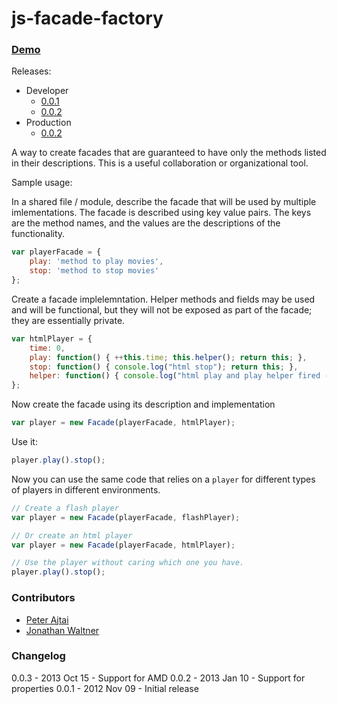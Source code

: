 js-facade-factory
=================

### [Demo](http://pajtai.github.com/js-facade-factory/tests/sample/)

Releases:

* Developer
    * [0.0.1](http://pajtai.github.com/js-facade-factory/builds/jsff.0.0.1.js)
    * [0.0.2](http://pajtai.github.com/js-facade-factory/builds/jsff.0.0.2.js)
* Production
    * [0.0.2](http://pajtai.github.com/js-facade-factory/builds/jsff.0.0.2.min.js)
    

A way to create facades that are guaranteed to have only the methods listed in their descriptions. This is a useful
collaboration or organizational tool.

Sample usage:

In a shared file / module, describe the facade that will be used by multiple imlementations. The facade is described
using key value pairs. The keys are the method names, and the values are the descriptions of the functionality.

```javascript
var playerFacade = {
    play: 'method to play movies',
    stop: 'method to stop movies'
};
```

Create a facade implelemntation. Helper methods and fields may be used and will be functional, but they will not be
exposed as part of the facade; they are essentially private.

```javascript
var htmlPlayer = {
    time: 0,
    play: function() { ++this.time; this.helper(); return this; },
    stop: function() { console.log("html stop"); return this; },
    helper: function() { console.log("html play and play helper fired - time is now: " + this.time); },
};
```

Now create the facade using its description and implementation

```javascript
var player = new Facade(playerFacade, htmlPlayer);
```

Use it:

```javascript
player.play().stop();
```

Now you can use the same code that relies on a `player` for different types of players in different environments.

```javascript
// Create a flash player
var player = new Facade(playerFacade, flashPlayer);

// Or create an html player
var player = new Facade(playerFacade, htmlPlayer);

// Use the player without caring which one you have.
player.play().stop();
```

### Contributors
* [Peter Ajtai](https://github.com/pajtai)
* [Jonathan Waltner](https://github.com/uselessinfo)

### Changelog
0.0.3 - 2013 Oct 15 - Support for AMD
0.0.2 - 2013 Jan 10 - Support for properties
0.0.1 - 2012 Nov 09 - Initial release
